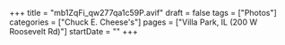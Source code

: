 +++
title = "mb1ZqFi_qw277qa1c59P.avif"
draft = false
tags = ["Photos"]
categories = ["Chuck E. Cheese's"]
pages = ["Villa Park, IL (200 W Roosevelt Rd)"]
startDate = ""
+++
